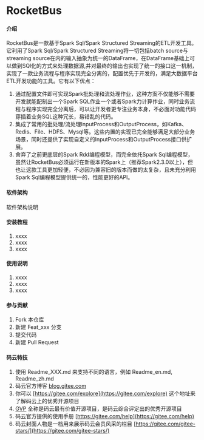 # RocketBus

#### 介绍
RocketBus是一款基于Spark Sql/Spark Structured Streaming的ETL开发工具。它利用了Spark Sql/Spark Structured Streaming将一切包括batch source与streaming source在内的输入抽象为统一的DataFrame，在DataFrame基础上可以做到SQl化的方式来处理数据源,并对最终的输出也实现了统一的接口这一机制，实现了一款业务流程与程序实现完全分离的，配置优先于开发的，满足大数据平台ETL开发功能的工具。它有以下优点：
1.  通过配置文件即可实现Spark批处理和流处理作业，这种方案不仅能够不需要开发就能配制出一个Spark SQL作业一个或者Spark力计算作业，同时业务流程与程序实现完全分离后，可以让开发者更专注业务本身，不必面对功能代码穿插着业务SQL这种冗长，易错乱的代码。
2.  集成了常用的批处理/流处理InputProcess和OutputProcess，如Kafka、Redis、File、HDFS、Mysql等。这些内置的实现已完全能够满足大部分业务场景，同时还提供了实现自定义的InputProcess和OutputProcess接口供扩展。
3.  舍弃了之前更底层的Spark Rdd编程模型，而完全依托Spark Sql编程模型，虽然让RocketBus必须运行在新版本的Spark上（推荐Spark2.3.0以上），但也让这款工具更加轻便，不必因为兼容旧的版本而做的太复杂，且未充分利用Spark Sql编程模型提供统一的，性能更好的API。

#### 软件架构
软件架构说明


#### 安装教程

1.  xxxx
2.  xxxx
3.  xxxx

#### 使用说明

1.  xxxx
2.  xxxx
3.  xxxx

#### 参与贡献

1.  Fork 本仓库
2.  新建 Feat_xxx 分支
3.  提交代码
4.  新建 Pull Request


#### 码云特技

1.  使用 Readme\_XXX.md 来支持不同的语言，例如 Readme\_en.md, Readme\_zh.md
2.  码云官方博客 [blog.gitee.com](https://blog.gitee.com)
3.  你可以 [https://gitee.com/explore](https://gitee.com/explore) 这个地址来了解码云上的优秀开源项目
4.  [GVP](https://gitee.com/gvp) 全称是码云最有价值开源项目，是码云综合评定出的优秀开源项目
5.  码云官方提供的使用手册 [https://gitee.com/help](https://gitee.com/help)
6.  码云封面人物是一档用来展示码云会员风采的栏目 [https://gitee.com/gitee-stars/](https://gitee.com/gitee-stars/)
